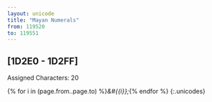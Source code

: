 ```yaml
---
layout: unicode
title: "Mayan Numerals"
from: 119520
to: 119551
---
```


## 	[1D2E0 - 1D2FF]

Assigned Characters: 20

{% for i in (page.from..page.to) %}<i>&#{{i}};</i>{% endfor %}
{:.unicodes}
